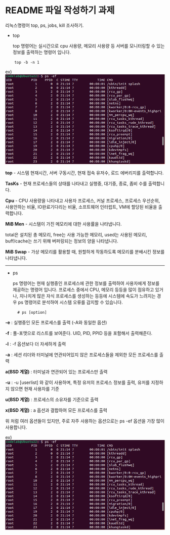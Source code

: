 # README 파일 작성하기 과제
리눅스명령어 top, ps, jobs, kill 조사하기.

+ top

  top 명령어는 실시간으로 cpu 사용량, 메모리 사용량 등 서버를 모니터링할 수 있는 정보를 출력하는 명령어 입니다.
```
    top -b -n 1
```
  ex)
![top](https://github.com/seungwoo001/wooo.github.io/blob/main/%EB%8B%A4%EC%9A%B4%EB%A1%9C%EB%93%9C.png)

**top** - 시스템 현재시간, 서버 구동시간, 현재 접속 유저수, 로드 에버리지를 출력합니다.

**TasKs** - 현재 프로세스들의 상태를 나타내고 실행중, 대기중, 종료, 좀비 수를 출력합니다.

**Cpu** - CPU 사용량을 나타내고 사용자 프로세스, 커널 프로세스, 프로세스 우선순위, 사용안하는 비율, IO완료기다리는 비율, 소프트웨어 인터럽트, VM에 할당된 비율을 출력합니다.

**MiB Men** - 시스템이 가진 메모리에 대한 사용률을 나타냅니다.

total은 설치된 총 메모리, free는 사용 가능한 메모리, used는 사용된 메모리, buff/cache는 쓰기 위해 버퍼링되는 정보의 양을 나타냅니다.

**MiB Swap** - 가상 메모리를 활용할 때, 원할하게 작동하도록 메모리를 분배시킨 정보를 나타냅니다.

---
+ ps

  ps 명령어는 현재 실행중인 프로세스에 관한 정보를 출력하여 사용자에게 정보를 제공하는 명령어 입니다. 프로세스 중에서 CPU, 메모리 등등을 많이 점유하고 있거나, 지나치게 많은 자식 프로세스를 생성하는 등등에 시스템에 속도가 느려지는 경우 ps 명령어로 분석하여 시스템 오류를 감지할 수 있습니다.

        # ps [option]

**-e** : 실행중인 모든 프로세스를 출력 (-A와 동일한 옵션)

**-f** : 풀-포맷으로 리스트를 보여준다. UID, PID, PPID 등을 포함해서 출력해준다.

**-l** : -f 옵션보다 더 자세하게 출력

**-a** : 세션 리더와 터미널에 연관되어있지 않은 프로세스들을 제외한 모든 프로세스를 출력

**a(BSD 계열)** : 터미널과 연관되어 있는 프로세스만 출력

**-u** : -u [userlist] 와 같이 사용하며, 특정 유저의 프로세스 정보를 출력, 유저를 지정하지 않으면 현재 사용자를 기준

**u(BSD 계열)** : 프로세스의 소유자를 기준으로 출력

**x(BSD 계열)** : a 옵션과 결합하여 모든 프로세스를 출력

위 처럼 여러 옵션들이 있지만, 주로 자주 사용하는 옵션으로는 ps -ef 옵션을 가장 많이 사용합니다.

ex)
![top](https://github.com/seungwoo001/wooo.github.io/blob/main/%EB%8B%A4%EC%9A%B4%EB%A1%9C%EB%93%9C1.png)


  
